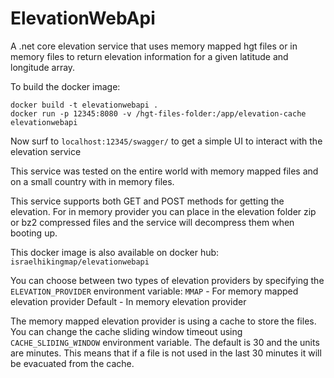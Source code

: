 # ElevationWebApi

A .net core elevation service that uses memory mapped hgt files or in memory files to return elevation information for a given latitude and longitude array.

To build the docker image: 
```
docker build -t elevationwebapi .
docker run -p 12345:8080 -v /hgt-files-folder:/app/elevation-cache elevationwebapi 
```

Now surf to `localhost:12345/swagger/` to get a simple UI to interact with the elevation service

This service was tested on the entire world with memory mapped files and on a small country with in memory files.

This service supports both GET and POST methods for getting the elevation.
For in memory provider you can place in the elevation folder zip or bz2 compressed files and the service will decompress them when booting up.

This docker image is also available on docker hub: `israelhikingmap/elevationwebapi`

You can choose between two types of elevation providers by specifying the `ELEVATION_PROVIDER` environment variable:
`MMAP` - For memory mapped elevation provider
Default - In memory elevation provider

The memory mapped elevation provider is using a cache to store the files.
You can change the cache sliding window timeout using `CACHE_SLIDING_WINDOW` environment variable.
The default is 30 and the units are minutes.
This means that if a file is not used in the last 30 minutes it will be evacuated from the cache.

